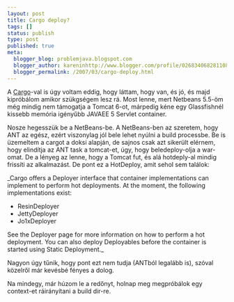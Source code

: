 ```yaml
---
layout: post
title: Cargo deploy?
tags: []
status: publish
type: post
published: true
meta:
  blogger_blog: problemjava.blogspot.com
  blogger_author: kareninhttp://www.blogger.com/profile/02683406828110839343noreply@blogger.com
  blogger_permalink: /2007/03/cargo-deploy.html
---
```

A [Cargo](http://www.jhacks.hu/space/cargo)-val is úgy voltam eddig, hogy
láttam, hogy van, és jó, és majd kipróbálom amikor szükgségem lesz rá. Most
lenne, mert Netbeans 5.5-öm még mindig nem támogatja a Tomcat 6-ot, márpedig
kéne egy Glassfishnél kissebb memória igényűbb JAVAEE 5 Servlet container.

  
Nosze hegesszük be a NetBeans-be. A NetBeans-ben az szeretem, hogy ANT az
egész, ezért viszonylag jól bele lehet nyúlni a build processbe. Be is
üzemeltem a cargot a doksi alapján, de sajnos csak azt sikerült elérnem, hogy
elindítja az ANT task a tomcat-et, úgy, hogy beledeploy-olja a war-omat. De a
lényeg az lenne, hogy a Tomcat fut, és alá hotdeply-al mindig frissíti az
alkalmazást. De pont ez a HotDeploy, amit sehol sem találok:

  
_Cargo offers a Deployer interface that container implementations can
implement to perform hot deployments. At the moment, the following
implementations exist:

  
* ResinDeployer  
* JettyDeployer  
* Jo1xDeployer  
  
  
See the Deployer page for more information on how to perform a hot deployment.
You can also deploy Deployables before the container is started using Static
Deployment._

  
Nagyon úgy tűnik, hogy pont ezt nem tudja (ANTból legalább is), szóval
közelről már kevésbé fényes a dolog.

  
Na mindegy, már húzom le a redőnyt, holnap meg megpróbálok egy context-et
ráirányítani a build dir-re.

